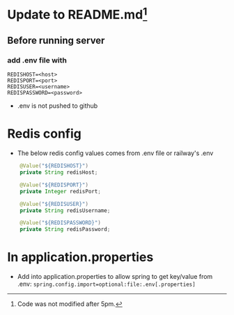 # Update to README.md[^1]
## Before running server 
### add .env file with
```
REDISHOST=<host>
REDISPORT=<port>
REDISUSER=<username>
REDISPASSWORD=<password>
```
- .env is not pushed to github


# Redis config
- The below redis config values comes from .env file or railway's .env
```java
    @Value("${REDISHOST}")
    private String redisHost;

    @Value("${REDISPORT}")
    private Integer redisPort;

    @Value("${REDISUSER}")
    private String redisUsername;

    @Value("${REDISPASSWORD}")
    private String redisPassword;
```


# In application.properties
- Add into application.properties to allow spring to get key/value from .env:
    `spring.config.import=optional:file:.env[.properties]`

[^1]: Code was not modified after 5pm.